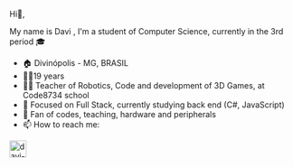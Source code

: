 Hi👋,

My name is Davi , I'm a student of Computer Science, currently in the 3rd period 🎓 

- 🏠 Divinópolis - MG, BRASIL
- 👱‍♂️19 years
- 👨‍🏫 Teacher of Robotics, Code and development of 3D Games, at Code8734 school
- 🎯 Focused on Full Stack, currently studying back end (C#, JavaScript)
- 📄 Fan of codes, teaching, hardware and peripherals
- 📫 How to reach me:

<a href="https://www.linkedin.com/in/davi-ventura-cardoso-perdigao-5292051b7/" target= "_blanck">
<img align="center" alt="davi-linkedin" height="30" widht="40" scr="https://raw.githubusercontent.com/devicons/devicon/master/icons/linkedin/linkedin-original-wordmark.svg" style="max-widht:100%;">
</a>

